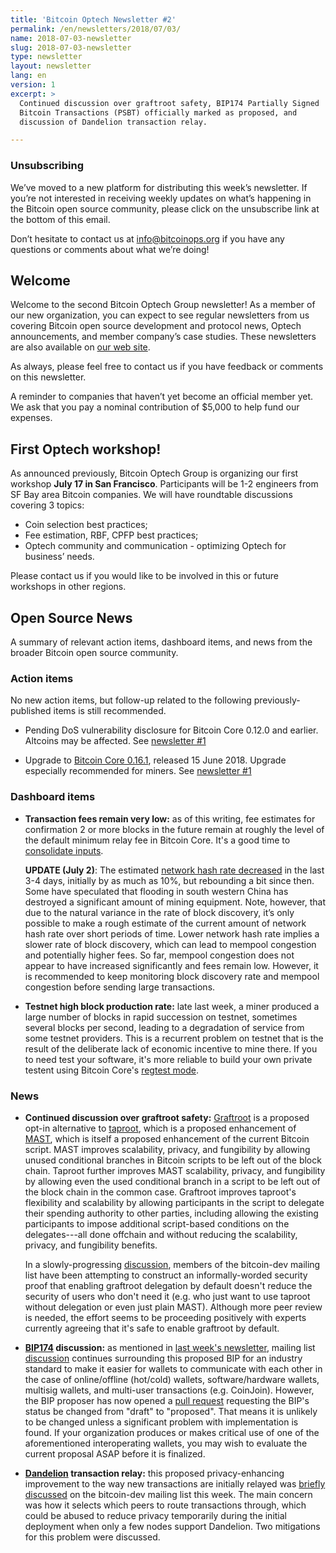 ```yaml
---
title: 'Bitcoin Optech Newsletter #2'
permalink: /en/newsletters/2018/07/03/
name: 2018-07-03-newsletter
slug: 2018-07-03-newsletter
type: newsletter
layout: newsletter
lang: en
version: 1
excerpt: >
  Continued discussion over graftroot safety, BIP174 Partially Signed
  Bitcoin Transactions (PSBT) officially marked as proposed, and
  discussion of Dandelion transaction relay.

---
```

### Unsubscribing

We’ve moved to a new platform for distributing this week’s newsletter. If you’re not interested in receiving weekly updates on what’s happening in the Bitcoin open source community, please click on the unsubscribe link at the bottom of this email.

Don’t hesitate to contact us at [info@bitcoinops.org](mailto:info@bitcoinops.org) if you have any questions or comments about what we’re doing!

## Welcome

Welcome to the second Bitcoin Optech Group newsletter! As a member of our new organization, you can expect to see regular newsletters from us covering Bitcoin open source development and protocol news, Optech announcements, and member company’s case studies. These newsletters are also available on [our web site][newsletter page].

As always, please feel free to contact us if you have feedback or comments on this newsletter.

A reminder to companies that haven’t yet become an official member yet. We ask that you pay a nominal contribution of $5,000 to help fund our expenses.

[newsletter page]: /en/newsletters/

## First Optech workshop!

As announced previously, Bitcoin Optech Group is organizing our first workshop **July 17 in San Francisco**. Participants will be 1-2 engineers from SF Bay area Bitcoin companies. We will have roundtable discussions covering 3 topics:

- Coin selection best practices;
- Fee estimation, RBF, CPFP best practices;
- Optech community and communication - optimizing Optech for business’ needs.

Please contact us if you would like to be involved in this or future workshops in other regions.

## Open Source News

A summary of relevant action items, dashboard items, and news from the broader Bitcoin open source community.

### Action items

No new action items, but follow-up related to the following previously-published items is still recommended.

- Pending DoS vulnerability disclosure for Bitcoin Core 0.12.0 and earlier.  Altcoins may be affected.  See [newsletter #1][]

- Upgrade to [Bitcoin Core 0.16.1][], released 15 June 2018.  Upgrade especially recommended for miners.  See [newsletter #1][]

[Bitcoin Core 0.16.1]: https://bitcoincore.org/en/download/
[newsletter #1]: /en/newsletters/2018/06/26/

### Dashboard items

- **Transaction fees remain very low:** as of this writing, fee estimates for confirmation 2 or more blocks in the future remain at roughly the level of the default minimum relay fee in Bitcoin Core.  It's a good time to [consolidate inputs][].

  **UPDATE (July 2)**: The estimated [network hash rate decreased][hash rate graph] in the last 3-4 days, initially by as much as 10%, but rebounding a bit since then. Some have speculated that flooding in south western China has destroyed a significant amount of mining equipment. Note, however, that due to the natural variance in the rate of block discovery, it’s only possible to make a rough estimate of the current amount of network hash rate over short periods of time. Lower network hash rate implies a slower rate of block discovery, which can lead to mempool congestion and potentially higher fees. So far, mempool congestion does not appear to have increased significantly and fees remain low. However, it is recommended to keep monitoring block discovery rate and mempool congestion before sending large transactions.

[consolidate inputs]: https://en.bitcoin.it/wiki/Techniques_to_reduce_transaction_fees#Consolidation

[hash rate graph]: https://bitcoinwisdom.com/bitcoin/difficulty

- **Testnet high block production rate:** late last week, a miner produced a large number of blocks in rapid succession on testnet, sometimes several blocks per second, leading to a degradation of service from some testnet providers.  This is a recurrent problem on testnet that is the result of the deliberate lack of economic incentive to mine there.  If you to need test your software, it's more reliable to build your own private testent using Bitcoin Core's [regtest mode][].

[regtest mode]: https://bitcoin.org/en/developer-examples#regtest-mode

### News

- **Continued discussion over graftroot safety:** [Graftroot][] is a proposed opt-in alternative to [taproot][], which is a proposed enhancement of [MAST][], which is itself a proposed enhancement of the current Bitcoin script.  MAST improves scalability, privacy, and fungibility by allowing unused conditional branches in Bitcoin scripts to be left out of the block chain.  Taproot further improves MAST scalability, privacy, and fungibility by allowing even the used conditional branch in a script to be left out of the block chain in the common case.  Graftroot improves taproot's flexibility and scalability by allowing participants in the script to delegate their spending authority to other parties, including allowing the existing participants to impose additional script-based conditions on the delegates---all done offchain and without reducing the scalability, privacy, and fungibility benefits.

  In a slowly-progressing [discussion][graftroot discussion], members of the bitcoin-dev mailing list have been attempting to construct an informally-worded security proof that enabling graftroot delegation by default doesn't reduce the security of users who don't need it (e.g.  who just want to use taproot without delegation or even just plain MAST).  Although more peer review is needed, the effort seems to be proceeding positively with experts currently agreeing that it's safe to enable graftroot by default.

[graftroot]: https://gnusha.org/url/https://lists.linuxfoundation.org/pipermail/bitcoin-dev/2018-February/015700.html
[taproot]: https://gnusha.org/url/https://lists.linuxfoundation.org/pipermail/bitcoin-dev/2018-January/015614.html
[MAST]: https://bitcointechtalk.com/what-is-a-bitcoin-merklized-abstract-syntax-tree-mast-33fdf2da5e2f
[graftroot discussion]: https://gnusha.org/url/https://lists.linuxfoundation.org/pipermail/bitcoin-dev/2018-June/016049.html

- **[BIP174][] discussion:** as mentioned in [last week's newsletter][newsletter #1], mailing list [discussion][bip174 discussion] continues surrounding this proposed BIP for an industry standard to make it easier for wallets to communicate with each other in the case of online/offline (hot/cold) wallets, software/hardware wallets, multisig wallets, and multi-user transactions (e.g.  CoinJoin).  However, the BIP proposer has now opened a [pull request][bip174 update] requesting the BIP's status be changed from "draft" to "proposed".  That means it is unlikely to be changed unless a significant problem with implementation is found.  If your organization produces or makes critical use of one of the aforementioned interoperating wallets, you may wish to evaluate the current proposal ASAP before it is finalized.

[BIP174]: https://github.com/bitcoin/bips/blob/master/bip-0174.mediawiki
[BIP174 update]: https://github.com/bitcoin/bips/pull/694
[BIP174 discussion]: https://gnusha.org/url/https://lists.linuxfoundation.org/pipermail/bitcoin-dev/2018-June/016150.html

- **[Dandelion][] transaction relay:** this proposed privacy-enhancing improvement to the way new transactions are initially relayed was [briefly discussed][dandelion discussion] on the bitcoin-dev mailing list this week. The main concern was how it selects which peers to route transactions through, which could be abused to reduce privacy temporarily during the initial deployment when only a few nodes support Dandelion.  Two mitigations for this problem were discussed.

[Dandelion]: https://github.com/mablem8/bips/blob/master/bip-dandelion.mediawiki
[dandelion discussion]: https://gnusha.org/url/https://lists.linuxfoundation.org/pipermail/bitcoin-dev/2018-June/016162.html
